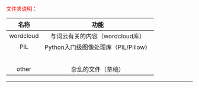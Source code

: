 <font color=red>文件夹说明：</font>

| **名称**  |               **功能**               |
| :-------: | :----------------------------------: |
| wordcloud |   与词云有关的内容（wordcloud库）    |
|    PIL    | Python入门级图像处理库（PIL/Pillow） |
|           |                                      |
|           |                                      |
|           |                                      |
|           |                                      |
|           |                                      |
|   other   |          杂乱的文件（草稿）          |





<hr>

